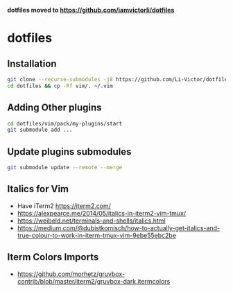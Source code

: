 **dotfiles moved to https://github.com/iamvictorli/dotfiles**

# dotfiles

## Installation

```sh
git clone --recurse-submodules -j8 https://github.com/Li-Victor/dotfiles.git
cd dotfiles && cp -Rf vim/. ~/.vim
```

## Adding Other plugins
```sh
cd dotfiles/vim/pack/my-plugins/start
git submodule add ...
```

## Update plugins submodules
```sh
git submodule update --remote --merge
```

## Italics for Vim
- Have iTerm2 https://iterm2.com/
- https://alexpearce.me/2014/05/italics-in-iterm2-vim-tmux/
- https://weibeld.net/terminals-and-shells/italics.html
- https://medium.com/@dubistkomisch/how-to-actually-get-italics-and-true-colour-to-work-in-iterm-tmux-vim-9ebe55ebc2be

## Iterm Colors Imports
- https://github.com/morhetz/gruvbox-contrib/blob/master/iterm2/gruvbox-dark.itermcolors
